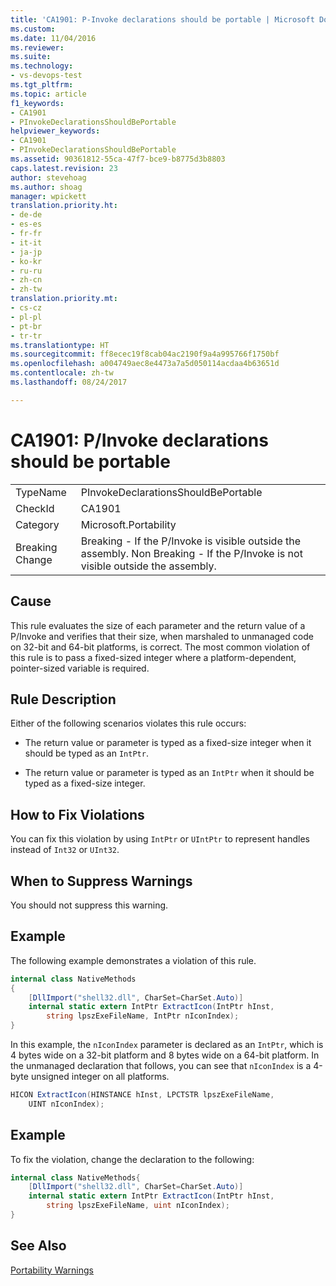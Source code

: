 ```yaml
---
title: 'CA1901: P-Invoke declarations should be portable | Microsoft Docs'
ms.custom: 
ms.date: 11/04/2016
ms.reviewer: 
ms.suite: 
ms.technology:
- vs-devops-test
ms.tgt_pltfrm: 
ms.topic: article
f1_keywords:
- CA1901
- PInvokeDeclarationsShouldBePortable
helpviewer_keywords:
- CA1901
- PInvokeDeclarationsShouldBePortable
ms.assetid: 90361812-55ca-47f7-bce9-b8775d3b8803
caps.latest.revision: 23
author: stevehoag
ms.author: shoag
manager: wpickett
translation.priority.ht:
- de-de
- es-es
- fr-fr
- it-it
- ja-jp
- ko-kr
- ru-ru
- zh-cn
- zh-tw
translation.priority.mt:
- cs-cz
- pl-pl
- pt-br
- tr-tr
ms.translationtype: HT
ms.sourcegitcommit: ff8ecec19f8cab04ac2190f9a4a995766f1750bf
ms.openlocfilehash: a004749aec8e4473a7a5d050114acdaa4b63651d
ms.contentlocale: zh-tw
ms.lasthandoff: 08/24/2017

---
```

# <a name="ca1901-pinvoke-declarations-should-be-portable"></a>CA1901: P/Invoke declarations should be portable
|||  
|-|-|  
|TypeName|PInvokeDeclarationsShouldBePortable|  
|CheckId|CA1901|  
|Category|Microsoft.Portability|  
|Breaking Change|Breaking - If the P/Invoke is visible outside the assembly. Non Breaking - If the P/Invoke is not visible outside the assembly.|  
  
## <a name="cause"></a>Cause  
 This rule evaluates the size of each parameter and the return value of a P/Invoke and verifies that their size, when marshaled to unmanaged code on 32-bit and 64-bit platforms, is correct. The most common violation of this rule is to pass a fixed-sized integer where a platform-dependent, pointer-sized variable is required.  
  
## <a name="rule-description"></a>Rule Description  
 Either of the following scenarios violates this rule occurs:  
  
-   The return value or parameter is typed as a fixed-size integer when it should be typed as an `IntPtr`.  
  
-   The return value or parameter is typed as an `IntPtr` when it should be typed as a fixed-size integer.  
  
## <a name="how-to-fix-violations"></a>How to Fix Violations  
 You can fix this violation by using `IntPtr` or `UIntPtr` to represent handles instead of `Int32` or `UInt32`.  
  
## <a name="when-to-suppress-warnings"></a>When to Suppress Warnings  
 You should not suppress this warning.  
  
## <a name="example"></a>Example  
 The following example demonstrates a violation of this rule.  
  
```cs  
internal class NativeMethods  
{  
    [DllImport("shell32.dll", CharSet=CharSet.Auto)]  
    internal static extern IntPtr ExtractIcon(IntPtr hInst,   
        string lpszExeFileName, IntPtr nIconIndex);  
}  
```  
  
 In this example, the `nIconIndex` parameter is declared as an `IntPtr`, which is 4 bytes wide on a 32-bit platform and 8 bytes wide on a 64-bit platform. In the unmanaged declaration that follows, you can see that `nIconIndex` is a 4-byte unsigned integer on all platforms.  
  
```cs  
HICON ExtractIcon(HINSTANCE hInst, LPCTSTR lpszExeFileName,   
    UINT nIconIndex);  
```  
  
## <a name="example"></a>Example  
 To fix the violation, change the declaration to the following:  
  
```cs  
internal class NativeMethods{  
    [DllImport("shell32.dll", CharSet=CharSet.Auto)]   
    internal static extern IntPtr ExtractIcon(IntPtr hInst,   
        string lpszExeFileName, uint nIconIndex);  
}  
```  
  
## <a name="see-also"></a>See Also  
 [Portability Warnings](../code-quality/portability-warnings.md)
